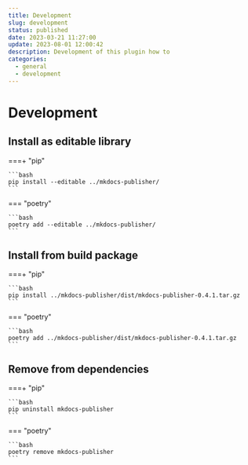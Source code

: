 ```yaml
---
title: Development
slug: development
status: published
date: 2023-03-21 11:27:00
update: 2023-08-01 12:00:42
description: Development of this plugin how to
categories:
  - general
  - development
---
```


# Development

## Install as editable library


===+ "pip"

    ```bash
    pip install --editable ../mkdocs-publisher/
    ```

=== "poetry"

    ```bash
    poetry add --editable ../mkdocs-publisher/
    ```

## Install from build package

===+ "pip"

    ```bash
    pip install ../mkdocs-publisher/dist/mkdocs-publisher-0.4.1.tar.gz
    ```

=== "poetry"

    ```bash
    poetry add ../mkdocs-publisher/dist/mkdocs-publisher-0.4.1.tar.gz
    ```

## Remove from dependencies

===+ "pip"

    ```bash
    pip uninstall mkdocs-publisher
    ```

=== "poetry"

    ```bash
    poetry remove mkdocs-publisher
    ```

